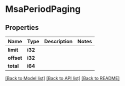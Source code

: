 # MsaPeriodPaging

## Properties

Name | Type | Description | Notes
------------ | ------------- | ------------- | -------------
**limit** | **i32** |  | 
**offset** | **i32** |  | 
**total** | **i64** |  | 

[[Back to Model list]](../README.md#documentation-for-models) [[Back to API list]](../README.md#documentation-for-api-endpoints) [[Back to README]](../README.md)


